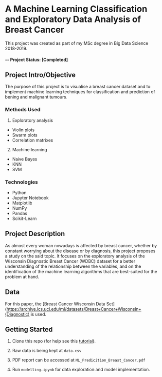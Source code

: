 # A Machine Learning Classification and Exploratory Data Analysis of Breast Cancer
This project was created as part of my MSc degree in Big Data Science 2018-2019.

#### -- Project Status: [Completed]

## Project Intro/Objective
The purpose of this project is to visualise a breast cancer dataset and to implement machine learning techniques for classification and prediction of bening and malignant tumours.

### Methods Used
1. Exploratory analysis
  * Violin plots
  * Swarm plots
  * Correlation matrixes
2. Machine learning
  * Naive Bayes
  * KNN
  * SVM

### Technologies
* Python
* Jupyter Notebook
* Matplotlib
* NumPy
* Pandas
* Scikit-Learn

## Project Description
As almost every woman nowadays is affected by breast cancer, whether by constant worrying about the disease or by diagnosis, this project proposes a study on the said topic. It focuses on the exploratory analysis of the Wisconsin Diagnostic Breast Cancer (WDBC) dataset for a better understanding of the relationship between the variables, and on the identification of the machine learning algorithms that are best-suited for the problem at hand.

## Data
For this paper, the [Breast Cancer Wisconsin Data Set](https://archive.ics.uci.edu/ml/datasets/Breast+Cancer+Wisconsin+(Diagnostic) is used.

## Getting Started

1. Clone this repo (for help see this [tutorial](https://help.github.com/articles/cloning-a-repository/)).

2. Raw data is being kept at `data.csv`

3. PDF report can be accessed at `ML_Predicition_Breast_Cancer.pdf`

3. Run `modelling.ipynb` for data exploration and model implementation.
